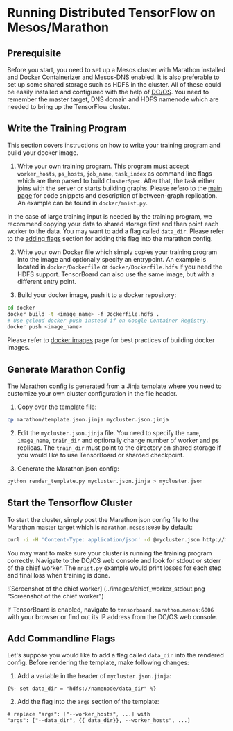 # Running Distributed TensorFlow on Mesos/Marathon

## Prerequisite
Before you start, you need to set up a Mesos cluster with Marathon installed and Docker Containerizer and Mesos-DNS enabled. It is also preferable to set up some shared storage such as HDFS in the cluster. All of these could be easily installed and configured with the help of [DC/OS](https://dcos.io/docs/1.7/administration/installing/custom/gui/). You need to remember the master target, DNS domain and HDFS namenode which are needed to bring up the TensorFlow cluster.

## Write the Training Program
This section covers instructions on how to write your training program and build your docker image.

 1. Write your own training program. This program must accept `worker_hosts`, `ps_hosts`, `job_name`, `task_index` as command line flags which are then parsed to build `ClusterSpec`. After that, the task either joins with the server or starts building graphs. Please refero to the [main page](../README.md) for code snippets and description of between-graph replication. An example can be found in `docker/mnist.py`.

   In the case of large training input is needed by the training program, we recommend copying your data to shared storage first and then point each worker to the data. You may want to add a flag called `data_dir`. Please refer to the [adding flags](#add-commandline-flags) section for adding this flag into the marathon config.

 2. Write your own Docker file which simply copies your training program into the image and optionally specify an entrypoint. An example is located in `docker/Dockerfile` or `docker/Dockerfile.hdfs` if you need the HDFS support. TensorBoard can also use the same image, but with a different entry point.

 3. Build your docker image, push it to a docker repository:

  ```sh
  cd docker
  docker build -t <image_name> -f Dockerfile.hdfs .
  # Use gcloud docker push instead if on Google Container Registry.
  docker push <image_name>
  ```
  Please refer to [docker images](../docker/README.md) page for best practices of building docker images.


## Generate Marathon Config
The Marathon config is generated from a Jinja template where you need to customize your own cluster configuration in the file header.

 1. Copy over the template file:

  ```sh
  cp marathon/template.json.jinja mycluster.json.jinja
  ```

 2. Edit the `mycluster.json.jinja` file. You need to specify the `name`, `image_name`, `train_dir` and optionally change number of worker and ps replicas. The `train_dir` must point to the directory on shared storage if you would like to use TensorBoard or sharded checkpoint.  

 3. Generate the Marathon json config:

  ```sh
  python render_template.py mycluster.json.jinja > mycluster.json
  ```

## Start the Tensorflow Cluster
To start the cluster, simply post the Marathon json config file to the Marathon master target which is `marathon.mesos:8080` by default:

  ```sh
  curl -i -H 'Content-Type: application/json' -d @mycluster.json http://marathon.mesos:8080/v2/groups
  ```

You may want to make sure your cluster is running the training program correctly. Navigate to the DC/OS web console and look for stdout or stderr of the chief worker. The `mnist.py` example would print losses for each step and final loss when training is done.

![Screenshot of the chief worker]
(../images/chief_worker_stdout.png "Screenshot of the chief worker")

If TensorBoard is enabled, navigate to `tensorboard.marathon.mesos:6006` with your browser or find out its IP address from the DC/OS web console.


## Add Commandline Flags

Let's suppose you would like to add a flag called `data_dir` into the rendered config. Before rendering the template, make following changes:

 1. Add a variable in the header of `mycluster.json.jinja`:
  ```
  {%- set data_dir = "hdfs://namenode/data_dir" %}  
  ```  

 2. Add the flag into the `args` section of the template:
   ```
   # replace "args": ["--worker_hosts", ...] with  
   "args": ["--data_dir", {{ data_dir}}, --worker_hosts", ...]  
   ```  
